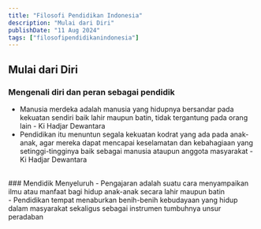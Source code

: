 ```yaml
---
title: "Filosofi Pendidikan Indonesia"
description: "Mulai dari Diri"
publishDate: "11 Aug 2024"
tags: ["filosofipendidikanindonesia"]
---
```


## Mulai dari Diri
### Mengenali diri dan peran sebagai pendidik ###
- Manusia merdeka adalah manusia yang hidupnya bersandar pada kekuatan sendiri baik lahir maupun batin, tidak tergantung pada orang lain - Ki Hadjar Dewantara<br>
- Pendidikan itu menuntun segala kekuatan kodrat yang ada pada anak-anak, agar mereka dapat mencapai keselamatan dan kebahagiaan yang setinggi-tingginya baik sebagai manusia ataupun anggota masyarakat - Ki Hadjar Dewantara
<br>
### Mendidik Menyeluruh
- Pengajaran adalah suatu cara menyampaikan ilmu atau manfaat bagi hidup anak-anak secara lahir maupun batin<br>
- Pendidikan tempat menaburkan benih-benih kebudayaan yang hidup dalam masyarakat sekaligus sebagai instrumen tumbuhnya unsur peradaban